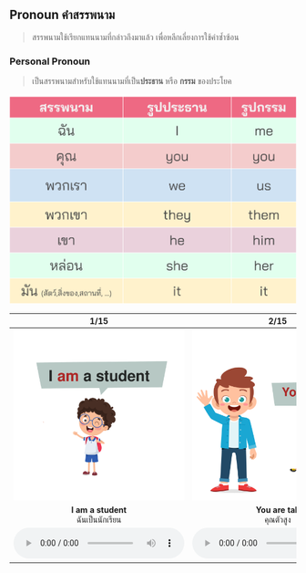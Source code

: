 
## Pronoun คำสรรพนาม
> สรรพนามใช้เรียกแทนนามที่กล่าวถึงมาแล้ว เพื่อหลีกเลี่ยงการใช้คำซ้ำซ้อน 

### Personal Pronoun 
> เป็นสรรพนามสำหรับใช้แทนนามที่เป็น**ประธาน** หรือ **กรรม** ของประโยค 

![image label](/media/img/lessons__personal-pronoun.svg)

<div class="carrousel">


|1/15|2/15|3/15|4/15|5/15|6/15|7/15|8/15|9/15|10/15|11/15|12/15|13/15|14/15|15/15|
| :----: | :----: | :----: | :----: | :----: | :----: | :----: | :----: | :----: | :----: | :----: | :----: | :----: | :----: | :----: |
|![](/media/img/personal&#x20;pronoun__I&#x20;am&#x20;a&#x20;student.svg)|![](/media/img/personal&#x20;pronoun__You&#x20;are&#x20;tall.svg)|![](/media/img/personal&#x20;pronoun__We&#x20;are&#x20;watching&#x20;television.svg)|![](/media/img/personal&#x20;pronoun__They&#x20;are&#x20;my&#x20;parents.svg)|![](/media/img/personal&#x20;pronoun__He&#x20;is&#x20;my&#x20;teacher.svg)|![](/media/img/personal&#x20;pronoun__She&#x20;is&#x20;my&#x20;sister.svg)|![](/media/img/personal&#x20;pronoun__She&#x20;is&#x20;reading&#x20;a&#x20;book.svg)|![](/media/img/personal&#x20;pronoun__It&#x20;is&#x20;very&#x20;big.svg)|![](/media/img/personal&#x20;pronoun__They&#x20;are&#x20;my&#x20;parents.&#x20;They&#x20;love&#x20;me.svg)|![](/media/img/personal&#x20;pronoun__We&#x20;love&#x20;you.svg)|![](/media/img/personal&#x20;pronoun__They&#x20;are&#x20;our&#x20;parents.&#x20;They&#x20;love&#x20;us.svg)|![](/media/img/personal&#x20;pronoun__They&#x20;are&#x20;my&#x20;parents.&#x20;I&#x20;love&#x20;them.svg)|![](/media/img/personal&#x20;pronoun__He&#x20;is&#x20;my&#x20;teacher.&#x20;I&#x20;like&#x20;him.svg)|![](/media/img/personal&#x20;pronoun__She&#x20;is&#x20;my&#x20;sister.&#x20;I&#x20;love&#x20;her.svg)|![](/media/img/personal&#x20;pronoun__I&#x20;like&#x20;it.svg)|
|**I am a student**<br>ฉันเป็นนักเรียน|**You are tall**<br>คุณตัวสูง|**We are watching television**<br>เรากําลังดูทีวี|**They are my parents**<br>พวกเขาเป็นพ่อแม่ของฉัน|**He is my teacher**<br>เขาเป็นครูของฉัน|**She is my sister**<br>หล่อนเป็นน้องสาวของฉัน|**She is reading a book**<br>หล่อนกําลังอ่านหนังสือ|**It is very big**<br>มันใหญ่มาก|**They are my parents. They love me**<br>พวกเขาเป็นพ่อแม่ของฉัน พวกเขารักฉัน|**We love you**<br>พวกเรารักเธอ|**They are our parents. They love us**<br>พวกเขาเป็นพ่อแม่ของเรา พวกเขารักเรา|**They are my parents. I love them**<br>พวกเขาเป็นพ่อแม่ของฉัน ฉันรักพวกเขา|**He is my teacher. I like him**<br>เขาเป็นครูของฉัน ฉันชอบเขา|**She is my sister. I love her**<br>หล่อนเป็นพี่สาวของฉัน ฉันรักหล่อน|**I like it**<br>ฉันชอบมัน|
|![](/media/audio/I&#x20;am&#x20;a&#x20;student.mp3)|![](/media/audio/You&#x20;are&#x20;tall.mp3)|![](/media/audio/We&#x20;are&#x20;watching&#x20;television.mp3)|![](/media/audio/They&#x20;are&#x20;my&#x20;parents.mp3)|![](/media/audio/He&#x20;is&#x20;my&#x20;teacher.mp3)|![](/media/audio/She&#x20;is&#x20;my&#x20;sister.mp3)|![](/media/audio/She&#x20;is&#x20;reading&#x20;a&#x20;book.mp3)|![](/media/audio/It&#x20;is&#x20;very&#x20;big.mp3)|![](/media/audio/They&#x20;are&#x20;my&#x20;parents.&#x20;They&#x20;love&#x20;me.mp3)|![](/media/audio/We&#x20;love&#x20;you.mp3)|![](/media/audio/They&#x20;are&#x20;our&#x20;parents.&#x20;They&#x20;love&#x20;us.mp3)|![](/media/audio/They&#x20;are&#x20;my&#x20;parents.&#x20;I&#x20;love&#x20;them.mp3)|![](/media/audio/He&#x20;is&#x20;my&#x20;teacher.&#x20;I&#x20;like&#x20;him.mp3)|![](/media/audio/She&#x20;is&#x20;my&#x20;sister.&#x20;I&#x20;love&#x20;her.mp3)|![](/media/audio/I&#x20;like&#x20;it.mp3)|

</div>